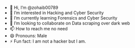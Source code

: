 - 👋 Hi, I’m @zohaib00789
- 👀 I’m interested in Hacking and Cyber Security
- 🌱 I’m currently learning Forensics and Cyber Security
- 💞️ I’m looking to collaborate on Data scraping over dark web
- 📫 How to reach me no need
- 😄 Pronouns: Male
- ⚡ Fun fact: I am not a hacker but I am.

<!---
zohaib00789/zohaib00789 is a ✨ special ✨ repository because its `README.md` (this file) appears on your GitHub profile.
You can click the Preview link to take a look at your changes.
--->

